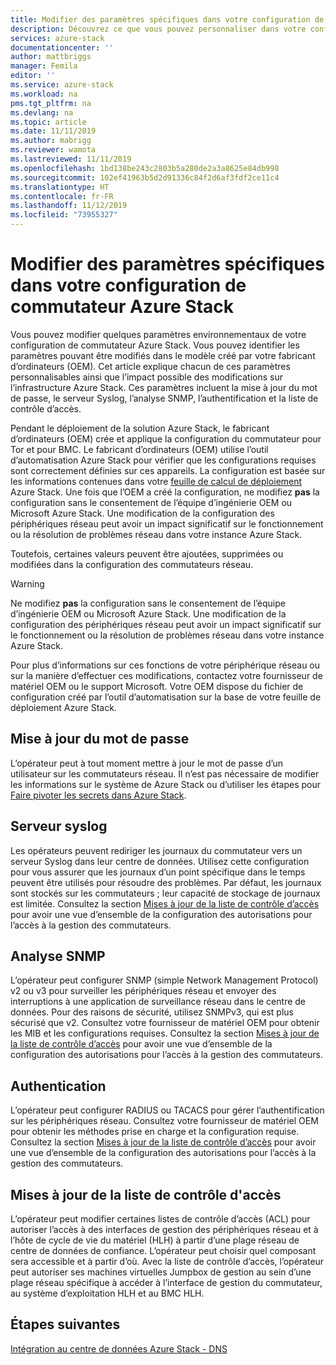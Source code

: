 ```yaml
---
title: Modifier des paramètres spécifiques dans votre configuration de commutateur Azure Stack | Microsoft Docs
description: Découvrez ce que vous pouvez personnaliser dans votre configuration de commutateur Azure Stack. Une fois que le fabricant d’ordinateurs (OEM) a créé la configuration, ne la modifiez pas sans le consentement de l’équipe d’ingénierie OEM ou Microsoft Azure Stack.
services: azure-stack
documentationcenter: ''
author: mattbriggs
manager: Femila
editor: ''
ms.service: azure-stack
ms.workload: na
pms.tgt_pltfrm: na
ms.devlang: na
ms.topic: article
ms.date: 11/11/2019
ms.author: mabrigg
ms.reviewer: wamota
ms.lastreviewed: 11/11/2019
ms.openlocfilehash: 1bd138be243c2803b5a280de2a3a8625e84db998
ms.sourcegitcommit: 102ef41963b5d2d91336c84f2d6af3fdf2ce11c4
ms.translationtype: HT
ms.contentlocale: fr-FR
ms.lasthandoff: 11/12/2019
ms.locfileid: "73955327"
---
```

#  <a name="modify-specific-settings-on-your-azure-stack-switch-configuration"></a>Modifier des paramètres spécifiques dans votre configuration de commutateur Azure Stack

Vous pouvez modifier quelques paramètres environnementaux de votre configuration de commutateur Azure Stack. Vous pouvez identifier les paramètres pouvant être modifiés dans le modèle créé par votre fabricant d’ordinateurs (OEM). Cet article explique chacun de ces paramètres personnalisables ainsi que l’impact possible des modifications sur l’infrastructure Azure Stack. Ces paramètres incluent la mise à jour du mot de passe, le serveur Syslog, l’analyse SNMP, l’authentification et la liste de contrôle d’accès. 

Pendant le déploiement de la solution Azure Stack, le fabricant d’ordinateurs (OEM) crée et applique la configuration du commutateur pour Tor et pour BMC. Le fabricant d’ordinateurs (OEM) utilise l’outil d’automatisation Azure Stack pour vérifier que les configurations requises sont correctement définies sur ces appareils. La configuration est basée sur les informations contenues dans votre [feuille de calcul de déploiement](azure-stack-deployment-worksheet.md) Azure Stack. Une fois que l’OEM a créé la configuration, ne modifiez **pas** la configuration sans le consentement de l’équipe d’ingénierie OEM ou Microsoft Azure Stack. Une modification de la configuration des périphériques réseau peut avoir un impact significatif sur le fonctionnement ou la résolution de problèmes réseau dans votre instance Azure Stack.

Toutefois, certaines valeurs peuvent être ajoutées, supprimées ou modifiées dans la configuration des commutateurs réseau.

>[!Warning]  
> Ne modifiez **pas** la configuration sans le consentement de l’équipe d’ingénierie OEM ou Microsoft Azure Stack. Une modification de la configuration des périphériques réseau peut avoir un impact significatif sur le fonctionnement ou la résolution de problèmes réseau dans votre instance Azure Stack.
>
> Pour plus d’informations sur ces fonctions de votre périphérique réseau ou sur la manière d’effectuer ces modifications, contactez votre fournisseur de matériel OEM ou le support Microsoft. Votre OEM dispose du fichier de configuration créé par l’outil d’automatisation sur la base de votre feuille de déploiement Azure Stack. 

## <a name="password-update"></a>Mise à jour du mot de passe

L’opérateur peut à tout moment mettre à jour le mot de passe d’un utilisateur sur les commutateurs réseau. Il n’est pas nécessaire de modifier les informations sur le système de Azure Stack ou d’utiliser les étapes pour [Faire pivoter les secrets dans Azure Stack](azure-stack-rotate-secrets.md).

## <a name="syslog-server"></a>Serveur syslog

Les opérateurs peuvent rediriger les journaux du commutateur vers un serveur Syslog dans leur centre de données. Utilisez cette configuration pour vous assurer que les journaux d’un point spécifique dans le temps peuvent être utilisés pour résoudre des problèmes. Par défaut, les journaux sont stockés sur les commutateurs ; leur capacité de stockage de journaux est limitée. Consultez la section [Mises à jour de la liste de contrôle d’accès](#access-control-list-updates) pour avoir une vue d’ensemble de la configuration des autorisations pour l’accès à la gestion des commutateurs.

## <a name="snmp-monitoring"></a>Analyse SNMP

L’opérateur peut configurer SNMP (simple Network Management Protocol) v2 ou v3 pour surveiller les périphériques réseau et envoyer des interruptions à une application de surveillance réseau dans le centre de données. Pour des raisons de sécurité, utilisez SNMPv3, qui est plus sécurisé que v2. Consultez votre fournisseur de matériel OEM pour obtenir les MIB et les configurations requises. Consultez la section [Mises à jour de la liste de contrôle d’accès](#access-control-list-updates) pour avoir une vue d’ensemble de la configuration des autorisations pour l’accès à la gestion des commutateurs.

## <a name="authentication"></a>Authentication

L’opérateur peut configurer RADIUS ou TACACS pour gérer l’authentification sur les périphériques réseau. Consultez votre fournisseur de matériel OEM pour obtenir les méthodes prise en charge et la configuration requise.  Consultez la section [Mises à jour de la liste de contrôle d’accès](#access-control-list-updates) pour avoir une vue d’ensemble de la configuration des autorisations pour l’accès à la gestion des commutateurs.

## <a name="access-control-list-updates"></a>Mises à jour de la liste de contrôle d'accès

L’opérateur peut modifier certaines listes de contrôle d’accès (ACL) pour autoriser l’accès à des interfaces de gestion des périphériques réseau et à l’hôte de cycle de vie du matériel (HLH) à partir d’une plage réseau de centre de données de confiance. L’opérateur peut choisir quel composant sera accessible et à partir d’où. Avec la liste de contrôle d’accès, l’opérateur peut autoriser ses machines virtuelles Jumpbox de gestion au sein d’une plage réseau spécifique à accéder à l’interface de gestion du commutateur, au système d’exploitation HLH et au BMC HLH.

## <a name="next-steps"></a>Étapes suivantes

[Intégration au centre de données Azure Stack - DNS](azure-stack-integrate-dns.md)